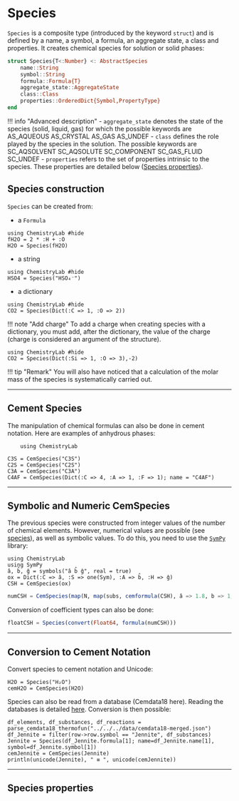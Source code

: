 
# Species

`Species` is a composite type (introduced by the keyword `struct`) and is defined by a name, a symbol, a formula, an aggregate state, a class and properties. It creates chemical species for solution or solid phases:

```julia
struct Species{T<:Number} <: AbstractSpecies
    name::String
    symbol::String
    formula::Formula{T}
    aggregate_state::AggregateState
    class::Class
    properties::OrderedDict{Symbol,PropertyType}
end
```

!!! info "Advanced description"
    - `aggregate_state` denotes the state of the species (solid, liquid, gas) for which the possible keywords are AS_AQUEOUS AS_CRYSTAL AS_GAS AS_UNDEF
    - `class` defines the role played by the species in the solution. The possible keywords are SC_AQSOLVENT SC_AQSOLUTE SC_COMPONENT SC_GAS_FLUID SC_UNDEF
    - `properties` refers to the set of properties intrinsic to the species. These properties are detailed below ([Species properties](@ref)). 

## Species construction

`Species` can be created from:
- a `Formula`

```@example
using ChemistryLab #hide
fH2O = 2 * :H + :O
H2O = Species(fH2O)
```

- a string
```@example
using ChemistryLab #hide
HSO4 = Species("HSO₄⁻")
```

- a dictionary
```@example
using ChemistryLab #hide
CO2 = Species(Dict(:C => 1, :O => 2))
```

!!! note "Add charge"
    To add a charge when creating species with a dictionary, you must add, after the dictionary, the value of the charge (charge is considered an argument of the structure).

```@example
using ChemistryLab #hide
CO2 = Species(Dict(:Si => 1, :O => 3),-2)
```

!!! tip "Remark"
    You will also have noticed that a calculation of the molar mass of the species is systematically carried out.

---

## Cement Species

The manipulation of chemical formulas can also be done in cement notation. Here are examples of anhydrous phases:

```@setup example_cemspecies
    using ChemistryLab
```

```@example example_cemspecies
C3S = CemSpecies("C3S")
C2S = CemSpecies("C2S")
C3A = CemSpecies("C3A")
C4AF = CemSpecies(Dict(:C => 4, :A => 1, :F => 1); name = "C4AF")
```
---

## Symbolic and Numeric CemSpecies

The previous species were constructed from integer values ​​of the number of chemical elements. However, numerical values ​​are possible (see [species](./databases.md#formulas)), as well as symbolic values. To do this, you need to use the [`SymPy`](https://github.com/JuliaPy/SymPy.jl) library:

```@example sympy1
using ChemistryLab
using SymPy
â, b̂, ĝ = symbols("â b̂ ĝ", real = true)
ox = Dict(:C => â, :S => one(Sym), :A => b̂, :H => ĝ)
CSH = CemSpecies(ox)
```

```julia
numCSH = CemSpecies(map(N, map(subs, cemformula(CSH), â => 1.8, b̂ => 1, ĝ => 5)))
```

Conversion of coefficient types can also be done:

```julia
floatCSH = Species(convert(Float64, formula(numCSH)))
```

---

## Conversion to Cement Notation

Convert species to cement notation and Unicode:

```@example example_cemspecies
H2O = Species("H₂O")
cemH2O = CemSpecies(H2O)
```

Species can also be read from a database (Cemdata18 here). Reading the databases is detailed [here](./databases.md#Database-Interoperability). Conversion is then possible:

```@example example_cemspecies
df_elements, df_substances, df_reactions = parse_cemdata18_thermofun("../../../data/cemdata18-merged.json")
df_Jennite = filter(row->row.symbol == "Jennite", df_substances)
Jennite = Species(df_Jennite.formula[1]; name=df_Jennite.name[1], symbol=df_Jennite.symbol[1])
cemJennite = CemSpecies(Jennite)
println(unicode(Jennite), " ≡ ", unicode(cemJennite))
```

---

## Species properties

